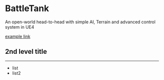 # BattleTank
An open-world head-to-head with simple AI, Terrain and advanced control system in UE4

[example link](google.com)
## 2nd level title
---
* list
* list2
